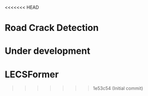 <<<<<<< HEAD
# Road Crack Detection
Under development
=======
# LECSFormer
>>>>>>> 1e53c54 (Initial commit)
